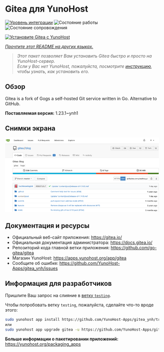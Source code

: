 <!--
Важно: этот README был автоматически сгенерирован <https://github.com/YunoHost/apps/tree/master/tools/readme_generator>
Он НЕ ДОЛЖЕН редактироваться вручную.
-->

# Gitea для YunoHost

[![Уровень интеграции](https://apps.yunohost.org/badge/integration/gitea)](https://ci-apps.yunohost.org/ci/apps/gitea/)
![Состояние работы](https://apps.yunohost.org/badge/state/gitea)
![Состояние сопровождения](https://apps.yunohost.org/badge/maintained/gitea)

[![Установите Gitea с YunoHost](https://install-app.yunohost.org/install-with-yunohost.svg)](https://install-app.yunohost.org/?app=gitea)

*[Прочтите этот README на других языках.](./ALL_README.md)*

> *Этот пакет позволяет Вам установить Gitea быстро и просто на YunoHost-сервер.*  
> *Если у Вас нет YunoHost, пожалуйста, посмотрите [инструкцию](https://yunohost.org/install), чтобы узнать, как установить его.*

## Обзор

Gitea is a fork of Gogs a self-hosted Git service written in Go. Alternative to GitHub.


**Поставляемая версия:** 1.23.1~ynh1

## Снимки экрана

![Снимок экрана Gitea](./doc/screenshots/screenshot.png)

## Документация и ресурсы

- Официальный веб-сайт приложения: <https://gitea.io/>
- Официальная документация администратора: <https://docs.gitea.io/>
- Репозиторий кода главной ветки приложения: <https://github.com/go-gitea/gitea>
- Магазин YunoHost: <https://apps.yunohost.org/app/gitea>
- Сообщите об ошибке: <https://github.com/YunoHost-Apps/gitea_ynh/issues>

## Информация для разработчиков

Пришлите Ваш запрос на слияние в [ветку `testing`](https://github.com/YunoHost-Apps/gitea_ynh/tree/testing).

Чтобы попробовать ветку `testing`, пожалуйста, сделайте что-то вроде этого:

```bash
sudo yunohost app install https://github.com/YunoHost-Apps/gitea_ynh/tree/testing --debug
или
sudo yunohost app upgrade gitea -u https://github.com/YunoHost-Apps/gitea_ynh/tree/testing --debug
```

**Больше информации о пакетировании приложений:** <https://yunohost.org/packaging_apps>
